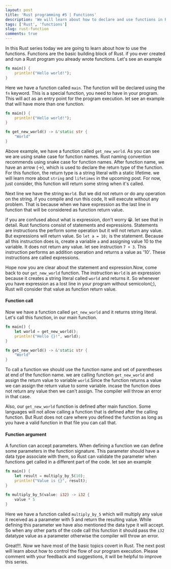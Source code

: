 ```yaml
---
layout: post
title: 'Rust programming #5 | Functions'
description: 'We will learn about how to declare and use functions in Rust.'
tags: ['Rust', 'functions']
slug: rust-function
comments: true
---
```


In this Rust series today we are going to learn about how to use the functions. Functions are the basic building block of Rust. if you ever created and run a Rust program you already wrote functions. Let's see an example

```rs
fn main() {
    println!("Hello world!");
}
```

Here we have a function called `main`. The function will be declared using the `fn` keyword. This is a special function, you need to have in your program. This will act as an entry point for the program execution. let see an example that will have more than one function.

```rs
fn main() {
    println!("Hello world!");
}

fn get_new_world() -> &'static str {
    "World"
}
```

Above example, we have a function called `get_new_world`. As you can see we are using snake case for function names. Rust naming convention recommends using snake case for function names. After function name, we have an arrow (->), which is used to declare the return type of the function. For this function, the return type is a string literal with a static lifetime. we will learn more about `string` and `lifetimes` in the upcoming post. For now, just consider, this function will return some string when it's called.

Next line we have the string `World`. But we did not return or do any operation on the string. if you compile and run this code, It will execute without any problem. That is because when we have expression as the last line in function that will be considered as function return value.

if you are confused about what is expression, don't worry 😀. let see that in detail. Rust functions consist of statements and expressions. Statements are instructions the perform some operation but it will not return any value. But expressions will return value. So `let a = 10;` is the statement. Because all this instruction does is, create a variable `a` and assigning value 10 to the variable. It does not return any value. let see instruction `7 + 3`. This instruction performs an addition operation and returns a value as '10'. These instructions are called expressions.

Hope now you are clear about the statement and expression.Now, come back to our `get_new_world` function. The instruction `World` is an expression because it creates a string literal called `world` and returns it. So whenever you have expression as a lost line in your program without semicolon(;), Rust will consider that value as function return value.

#### Function call

Now we have a function called `get_new_world` and it returns string literal. Let's call this function, in our main function.

```rs
fn main() {
    let world = get_new_world();
    println!("Hello {}!", world);
}

fn get_new_world() -> &'static str {
    "World"
}
```

To call a function we should use the function name and set of parentheses at end of the function name. we are calling function `get_new_world` and assign the return value to variable `world`.Since the function returns a value we can assign the return value to some variable. incase the function does not return any value then we can't assign. The compiler will throw an error in that case.

Also, our `get_new_world` function is defined after main function. Some languages will not allow calling a function that is defined after the calling function. But Rust does not care where you defined the function as long as you have a valid function in that file you can call that.

#### Function argument

A function can accept parameters. When defining a function we can define some parameters in the function signature. This parameter should have a data type associate with them, so Rust can validate the parameter when functions get called in a different part of the code. let see an example

```rs
fn main() {
    let result = multiply_by_5(10);
    println!("Value is {}", result);
}

fn multiply_by_5(value: i32) -> i32 {
    value * 5
}
```

Here we have a function called `multiply_by_5` which will multiply any value it received as a parameter with 5 and return the resulting value. While defining this parameter we have also mentioned the data type it will accept. So when any other parts of the code call this function it should pass the `i32` datatype value as a parameter otherwise the compiler will throw an error.

Great!!!. Now we have most of the basic topics covert in Rust. The next post will learn about how to control the flow of our program execution. Please comment with your feedback and suggestions, it will be helpful to improve this series.
